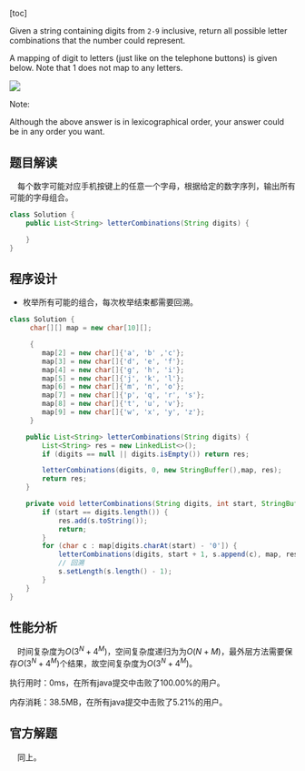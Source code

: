 [toc]

Given a string containing digits from `2-9` inclusive, return all possible letter combinations that the number could represent.

A mapping of digit to letters (just like on the telephone buttons) is given below. Note that 1 does not map to any letters.

<img src="../images/#17.png" style="zoom:120%;" />

Note:

Although the above answer is in lexicographical order, your answer could be in any order you want.



## 题目解读

&emsp;每个数字可能对应手机按键上的任意一个字母，根据给定的数字序列，输出所有可能的字母组合。

```java
class Solution {
    public List<String> letterCombinations(String digits) {

    }
}
```

## 程序设计

* 枚举所有可能的组合，每次枚举结束都需要回溯。

```java
class Solution {
     char[][] map = new char[10][];

     {
        map[2] = new char[]{'a', 'b' ,'c'};
        map[3] = new char[]{'d', 'e', 'f'};
        map[4] = new char[]{'g', 'h', 'i'};
        map[5] = new char[]{'j', 'k', 'l'};
        map[6] = new char[]{'m', 'n', 'o'};
        map[7] = new char[]{'p', 'q', 'r', 's'};
        map[8] = new char[]{'t', 'u', 'v'};
        map[9] = new char[]{'w', 'x', 'y', 'z'};
     }

    public List<String> letterCombinations(String digits) {
        List<String> res = new LinkedList<>();
        if (digits == null || digits.isEmpty()) return res;

        letterCombinations(digits, 0, new StringBuffer(),map, res);
        return res;
    }

    private void letterCombinations(String digits, int start, StringBuffer s, char[][] map, List<String> res) {
        if (start == digits.length()) {
            res.add(s.toString());
            return;
        }
        for (char c : map[digits.charAt(start) - '0']) {
            letterCombinations(digits, start + 1, s.append(c), map, res);
            // 回溯
            s.setLength(s.length() - 1);
        }
    }
}
```

## 性能分析

&emsp;时间复杂度为$O(3^N + 4^M)$，空间复杂度递归为为$O(N + M)$，最外层方法需要保存$O(3^N + 4^M)$个结果，故空间复杂度为$O(3^N + 4^M)$。

执行用时：0ms，在所有java提交中击败了100.00%的用户。

内存消耗：38.5MB，在所有java提交中击败了5.21%的用户。

## 官方解题

&emsp;同上。
